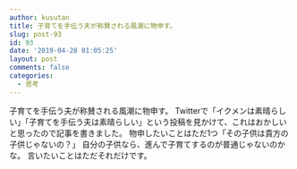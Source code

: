 ```yaml
---
author: kusutan
title: 子育てを手伝う夫が称賛される風潮に物申す。
slug: post-93
id: 93
date: '2019-04-28 01:05:25'
layout: post
comments: false
categories:
  - 思考
---
```


子育てを手伝う夫が称賛される風潮に物申す。 Twitterで「イクメンは素晴らしい」「子育てを手伝う夫は素晴らしい」という投稿を見かけて、これはおかしいと思ったので記事を書きました。 物申したいことはただ1つ「その子供は貴方の子供じゃないの？」 自分の子供なら、進んで子育てするのが普通じゃないのかな。 言いたいことはただそれだけです。